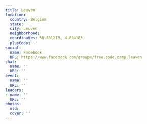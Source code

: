 ```yaml
---
title: Leuven
location:
  country: Belgium
  state: 
  city: Leuven
  neighborhood: 
  coordinates: 50.881213, 4.694183
  plusCode: ''
social:
  name: Facebook
  URL: https://www.facebook.com/groups/free.code.camp.leuven
chat:
  name: ''
  URL: ''
event:
  name: ''
  URL: ''
leaders:
- name: ''
  URL: ''
photos:
  old: 
  cover: ''
---
```

